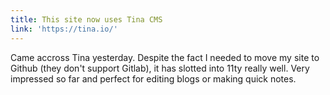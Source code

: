 ```yaml
---
title: This site now uses Tina CMS
link: 'https://tina.io/'
---
```


Came accross Tina yesterday. Despite the fact I needed to move my site to Github (they don't support Gitlab), it has slotted into 11ty really well. Very impressed so far and perfect for editing blogs or making quick notes.

